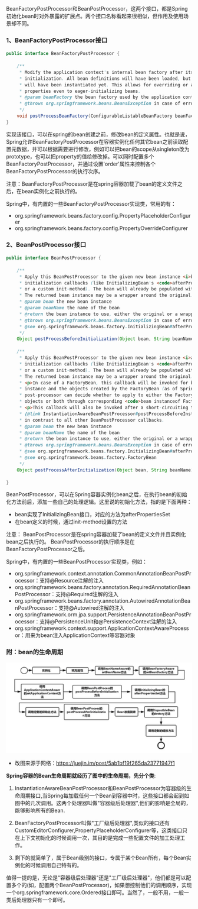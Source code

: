 BeanFactoryPostProcessor和BeanPostProcessor，这两个接口，都是Spring初始化bean时对外暴露的扩展点。两个接口名称看起来很相似，但作用及使用场景却不同。
### 1、BeanFactoryPostProcessor接口
```java
public interface BeanFactoryPostProcessor {

    /**
     * Modify the application context's internal bean factory after its standard
     * initialization. All bean definitions will have been loaded, but no beans
     * will have been instantiated yet. This allows for overriding or adding
     * properties even to eager-initializing beans.
     * @param beanFactory the bean factory used by the application context
     * @throws org.springframework.beans.BeansException in case of errors
     */
    void postProcessBeanFactory(ConfigurableListableBeanFactory beanFactory) throws BeansException;
}
```
实现该接口，可以在spring的bean创建之前，修改bean的定义属性。也就是说，Spring允许BeanFactoryPostProcessor在容器实例化任何其它bean之前读取配置元数据，并可以根据需要进行修改，例如可以把bean的scope从singleton改为prototype，也可以把property的值给修改掉。可以同时配置多个BeanFactoryPostProcessor，并通过设置'order'属性来控制各个BeanFactoryPostProcessor的执行次序。

注意：BeanFactoryPostProcessor是在spring容器加载了bean的定义文件之后，在bean实例化之前执行的。

Spring中，有内置的一些BeanFactoryPostProcessor实现类，常用的有：
- org.springframework.beans.factory.config.PropertyPlaceholderConfigurer
- org.springframework.beans.factory.config.PropertyOverrideConfigurer

### 2、BeanPostProcessor接口
```java
public interface BeanPostProcessor {

    /**
     * Apply this BeanPostProcessor to the given new bean instance <i>before</i> any bean
     * initialization callbacks (like InitializingBean's <code>afterPropertiesSet</code>
     * or a custom init-method). The bean will already be populated with property values.
     * The returned bean instance may be a wrapper around the original.
     * @param bean the new bean instance
     * @param beanName the name of the bean
     * @return the bean instance to use, either the original or a wrapped one
     * @throws org.springframework.beans.BeansException in case of errors
     * @see org.springframework.beans.factory.InitializingBean#afterPropertiesSet
     */
    Object postProcessBeforeInitialization(Object bean, String beanName) throws BeansException;

    /**
     * Apply this BeanPostProcessor to the given new bean instance <i>after</i> any bean
     * initialization callbacks (like InitializingBean's <code>afterPropertiesSet</code>
     * or a custom init-method). The bean will already be populated with property values.
     * The returned bean instance may be a wrapper around the original.
     * <p>In case of a FactoryBean, this callback will be invoked for both the FactoryBean
     * instance and the objects created by the FactoryBean (as of Spring 2.0). The
     * post-processor can decide whether to apply to either the FactoryBean or created
     * objects or both through corresponding <code>bean instanceof FactoryBean</code> checks.
     * <p>This callback will also be invoked after a short-circuiting triggered by a
     * {@link InstantiationAwareBeanPostProcessor#postProcessBeforeInstantiation} method,
     * in contrast to all other BeanPostProcessor callbacks.
     * @param bean the new bean instance
     * @param beanName the name of the bean
     * @return the bean instance to use, either the original or a wrapped one
     * @throws org.springframework.beans.BeansException in case of errors
     * @see org.springframework.beans.factory.InitializingBean#afterPropertiesSet
     * @see org.springframework.beans.factory.FactoryBean
     */
    Object postProcessAfterInitialization(Object bean, String beanName) throws BeansException;

}
```


BeanPostProcessor，可以在Spring容器实例化bean之后，在执行bean的初始化方法前后，添加一些自己的处理逻辑。这里说的初始化方法，指的是下面两种：
- bean实现了InitializingBean接口，对应的方法为afterPropertiesSet
- 在bean定义的时候，通过init-method设置的方法

注意： BeanPostProcessor是在spring容器加载了bean的定义文件并且实例化bean之后执行的。 BeanPostProcessor的执行顺序是在BeanFactoryPostProcessor之后。

Spring中，有内置的一些BeanPostProcessor实现类，例如：
- org.springframework.context.annotation.CommonAnnotationBeanPostProcessor：支持@Resource注解的注入
- org.springframework.beans.factory.annotation.RequiredAnnotationBeanPostProcessor：支持@Required注解的注入
- org.springframework.beans.factory.annotation.AutowiredAnnotationBeanPostProcessor：支持@Autowired注解的注入
- org.springframework.orm.jpa.support.PersistenceAnnotationBeanPostProcessor：支持@PersistenceUnit和@PersistenceContext注解的注入
- org.springframework.context.support.ApplicationContextAwareProcessor：用来为bean注入ApplicationContext等容器对象


### 附：bean的生命周期

![1-001](1-001.png)
- 改图来源于网络：https://juejin.im/post/5ab1bf19f265da23771947f1


__Spring容器的Bean生命周期就经历了图中的生命周期，先分个类__:

1. InstantiationAwareBeanPostProcessor和BeanPostProcessor为容器级的生命周期接口,当Spring每加载任何一个Bean到容器中时，这些接口都会起到如图中的几次调用。这两个处理器叫做"容器级后处理器",他们的影响是全局的，能够影响所有的Bean.

2. BeanFactoryPostProcessor叫做"工厂级后处理器",类似的接口还有CustomEditorConfigurer,PropertyPlaceholderConfigurer等，这类接口只在上下文初始化的时候调用一次，其目的是完成一些配置文件的加工处理工作。

3. 剩下的就简单了，属于Bean级别的接口，专属于某个Bean所有，每个Bean实例化的时候调用自己特有的。

值得一提的是，无论是"容器级后处理器"还是"工厂级后处理器"，他们都是可以配置多个的(如，配置两个BeanPostProcessor)，如果想控制他们的调用顺序，实现一个org.springframework.core.Ordered接口即可。当然了，一般不用，一般一类后处理器只有一个即可。
